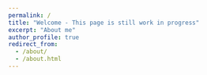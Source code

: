```yaml
---
permalink: /
title: "Welcome - This page is still work in progress"
excerpt: "About me"
author_profile: true
redirect_from: 
  - /about/
  - /about.html
---
```

